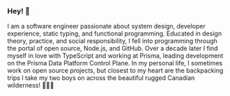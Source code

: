 ### Hey! 👋

I am a software engineer passionate about system design, developer experience, static typing, and functional programming. Educated in design theory, practice, and social responsibility, I fell into programming through the portal of open source, Node.js, and GitHub. Over a decade later I find myself in love with TypeScript and working at Prisma, leading development on the Prisma Data Platform Control Plane. In my personal life, I sometimes work on open source projects, but closest to my heart are the backpacking trips I take my two boys on across the beautiful rugged Canadian wilderness! 🗻🇨🇦
